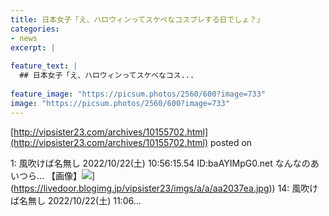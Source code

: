 ```yaml
---
title: 日本女子「え、ハロウィンってスケベなコスプレする日でしょ？」
categories:
- news
excerpt: |
  
feature_text: |
  ## 日本女子「え、ハロウィンってスケベなコス...
  
feature_image: "https://picsum.photos/2560/600?image=733"
image: "https://picsum.photos/2560/600?image=733"
---
```


[http://vipsister23.com/archives/10155702.html](http://vipsister23.com/archives/10155702.html)
posted on 

<!--more-->

1: 風吹けば名無し 2022/10/22(土) 10:56:15.54 ID:baAYIMpG0.net なんなのあいつら… 【画像】![](https://livedoor.blogimg.jp/vipsister23/imgs/0/1/0198af3f.jpg[https://livedoor.blogimg.jp/vipsister23/imgs/a/a/aa2037ea.jpg)](https://livedoor.blogimg.jp/vipsister23/imgs/a/a/aa2037ea.jpg)) 14: 風吹けば名無し 2022/10/22(土) 11:06...
